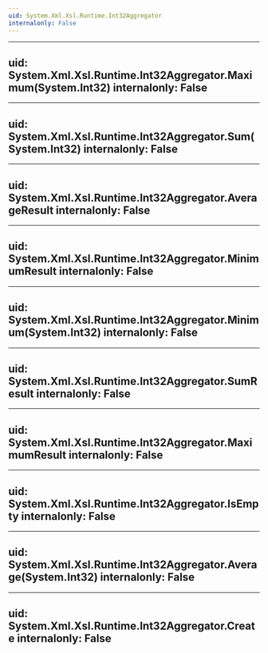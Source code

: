 ```yaml
---
uid: System.Xml.Xsl.Runtime.Int32Aggregator
internalonly: False
---
```


---
uid: System.Xml.Xsl.Runtime.Int32Aggregator.Maximum(System.Int32)
internalonly: False
---

---
uid: System.Xml.Xsl.Runtime.Int32Aggregator.Sum(System.Int32)
internalonly: False
---

---
uid: System.Xml.Xsl.Runtime.Int32Aggregator.AverageResult
internalonly: False
---

---
uid: System.Xml.Xsl.Runtime.Int32Aggregator.MinimumResult
internalonly: False
---

---
uid: System.Xml.Xsl.Runtime.Int32Aggregator.Minimum(System.Int32)
internalonly: False
---

---
uid: System.Xml.Xsl.Runtime.Int32Aggregator.SumResult
internalonly: False
---

---
uid: System.Xml.Xsl.Runtime.Int32Aggregator.MaximumResult
internalonly: False
---

---
uid: System.Xml.Xsl.Runtime.Int32Aggregator.IsEmpty
internalonly: False
---

---
uid: System.Xml.Xsl.Runtime.Int32Aggregator.Average(System.Int32)
internalonly: False
---

---
uid: System.Xml.Xsl.Runtime.Int32Aggregator.Create
internalonly: False
---
